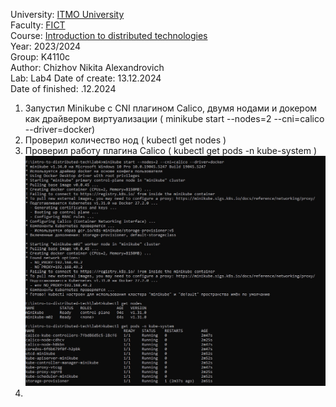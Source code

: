 University: [ITMO University](https://itmo.ru/ru/)  
Faculty: [FICT](https://fict.itmo.ru)  
Course: [Introduction to distributed technologies](https://github.com/itmo-ict-faculty/introduction-to-distributed-technologies)  
Year: 2023/2024  
Group: K4110c  
Author: Chizhov Nikita Alexandrovich  
Lab: Lab4 
Date of create: 13.12.2024  
Date of finished: .12.2024   

1. Запустил Minikube с CNI плагином Calico, двумя нодами и докером как драйвером виртуализации ( minikube start --nodes=2 --cni=calico --driver=docker)
2. Проверил количество нод ( kubectl get nodes )
3. Проверил работу плагина Calico ( kubectl get pods -n kube-system )
   ![1](img/1.jpg)
4.
